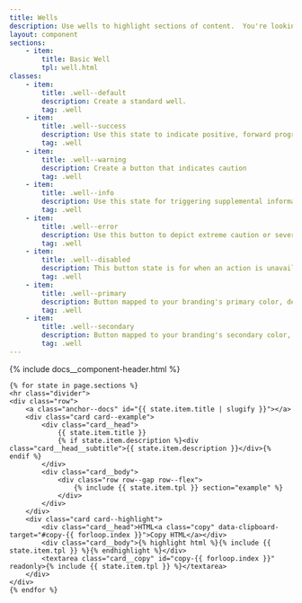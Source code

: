 ```yaml
---
title: Wells
description: Use wells to highlight sections of content.  You're looking at a well right now, in the flesh!
layout: component
sections:
    - item:
        title: Basic Well
        tpl: well.html
classes:
    - item:
        title: .well--default
        description: Create a standard well.
        tag: .well
    - item:
        title: .well--success
        description: Use this state to indicate positive, forward progress
        tag: .well
    - item:
        title: .well--warning
        description: Create a button that indicates caution
        tag: .well
    - item:
        title: .well--info
        description: Use this state for triggering supplemental information
        tag: .well
    - item:
        title: .well--error
        description: Use this button to depict extreme caution or severity of action
        tag: .well
    - item:
        title: .well--disabled
        description: This button state is for when an action is unavailable
        tag: .well
    - item:
        title: .well--primary
        description: Button mapped to your branding's primary color, derived from color mappings in <code>_colors.scss</code>
        tag: .well
    - item:
        title: .well--secondary
        description: Button mapped to your branding's secondary color, derived from color mappings in <code>_colors.scss</code>
        tag: .well
---
```

<div class="container content">
    {% include docs__component-header.html %}
    
    {% for state in page.sections %}
    <hr class="divider">
    <div class="row">
        <a class="anchor--docs" id="{{ state.item.title | slugify }}"></a>
        <div class="card card--example">
            <div class="card__head">
                {{ state.item.title }}
                {% if state.item.description %}<div class="card__head__subtitle">{{ state.item.description }}</div>{% endif %}
            </div>
            <div class="card__body">
                <div class="row row--gap row--flex">
                    {% include {{ state.item.tpl }} section="example" %}
                </div>
            </div>
        </div>
        <div class="card card--highlight">
            <div class="card__head">HTML<a class="copy" data-clipboard-target="#copy-{{ forloop.index }}">Copy HTML</a></div>
            <div class="card__body">{% highlight html %}{% include {{ state.item.tpl }} %}{% endhighlight %}</div>
            <textarea class="card__copy" id="copy-{{ forloop.index }}" readonly>{% include {{ state.item.tpl }} %}</textarea>
        </div>
    </div>
    {% endfor %}
</div>